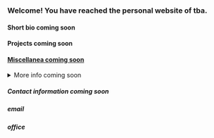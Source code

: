 ### Welcome! You have reached the personal website of tba.

#### Short bio coming soon

#### Projects coming soon

#### [Miscellanea coming soon](Miscellanea.md)

<details>
<summary>More info coming soon</summary>

</details>



##### Contact information coming soon
##### email
##### office
